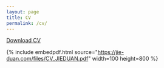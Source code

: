 ```yaml
---
layout: page
title: CV
permalink: /cv/
---
```

<a href="https://jie-duan.com/files/CV_JIEDUAN.pdf" target="_blank"><i class="fas fa-file-pdf"></i> Download CV</a>


<!--[Download CV](https://www.dropbox.com/s/yo22ne8o7jvvtwx/CV_JIEDUAN.pdf?dl=0) -->

{% include embedpdf.html source="https://jie-duan.com/files/CV_JIEDUAN.pdf" width=100 height=800 %}
